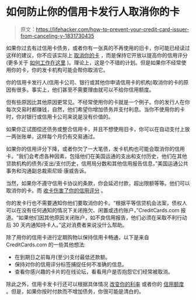 # 如何防止你的信用卡发行人取消你的卡

> 原文：<https://lifehacker.com/how-to-prevent-your-credit-card-issuer-from-canceling-y-1831730435>

如果你过去有过信用卡债务，或者你有一张真的不再使用的旧卡，你可能已经读过这样的建议，你不应该实际上 [取消你的卡](https://lifehacker.com/when-should-you-close-an-old-credit-card-1826428736) ，而是保持它开放以提高你的信用评分(更多关于 [如何工作在这里](https://lifehacker.com/the-5-factors-behind-your-credit-score-1797277397) )。理论上，这是个不错的计划。但是如果你不经常使用你的卡，你的发卡机构可能会帮你取消它。



你的信用卡发行人(信用卡公司、银行或其他你申请信用卡的机构)取消你的卡的原因有很多。事实上，他们甚至不需要理由就可以不给你信用额度。

但有些原因比其他原因更常见。不经常使用你的卡就是一个例子。你的发行人在你每次交易时都赚钱，自然，他们希望你增加债务并支付利息。当你不使用你的卡时，你对银行或信用卡公司来说是没有价值的。

如果你正试图偿还债务或整合信用卡，并且不想使用旧卡，你可以在自动支付上放一两张账单，这样每个月仍有交易通过。

如果你的信用评分下降，或者你欠了一大笔债，发卡机构也可能会取消你的信用卡。“我们会考虑各种因素，包括他们在美国运通的支出和支付历史，他们在其他贷款机构的债务/支出/支付历史，信用局分数和其他信用报告信息，”美国运通公共事务和沟通副总裁索尼娅·康威告诉。

当然，如果你不遵守信用卡协议的条款，你会延迟付款，超出限额等等。他们可以取消你的卡。而 [收卡伤害了你的信用评分](https://lifehacker.com/when-should-you-close-an-old-credit-card-1826428736) 。

你的发卡行也不需要通知你他们要取消你的卡。“根据平等信贷机会法案，债权人可以在没有任何通知的情况下关闭拖欠、闲置或违约账户，”CreditCards.com 报道。“如果他们因其他原因关闭账户，如不良信用报告，他们必须在采取不利行动后 30 天内通知持卡人。”这对消费者来说没什么帮助。

除了用你的信用卡进行定期购物以保持信用卡畅通，以下是来自 CreditCards.com 的一些其他想法:

*   在到期日之前每月(至少)支付最低还款额。
*   保持对你的信用评分标签捕捉任何不准确的信息。
*   查看你感兴趣的卡片的在线论坛，看看用户是否抱怨它们经常被取消。

除此之外，信用卡发卡行还可以根据具体情况 [改变你的利率](https://twocents.lifehacker.com/how-your-credit-card-apr-could-double-1826671753) 或者你的 [信用额度](https://twocents.lifehacker.com/should-you-update-your-income-with-your-credit-card-iss-1831642934) 。但是，如果你按时付款而不增加债务，你很可能是清白的。
